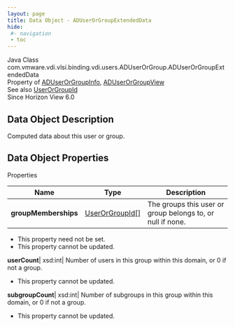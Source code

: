 ```yaml
---
layout: page
title: Data Object - ADUserOrGroupExtendedData
hide:
 #- navigation
 - toc
---
```






Java Class
    com.vmware.vdi.vlsi.binding.vdi.users.ADUserOrGroup.ADUserOrGroupExtendedData  
Property of
     [ADUserOrGroupInfo](vdi.users.ADUserOrGroup.ADUserOrGroupInfo.md#field_detail), [ADUserOrGroupView](vdi.users.ADUserOrGroup.ADUserOrGroupView.md#field_detail)  
See also
     [UserOrGroupId](vdi.entity.UserOrGroupId.md)  
Since 
    Horizon View 6.0

## Data Object Description 

Computed data about this user or group. 

## Data Object Properties

Properties

Name |  Type |  Description   
---|---|---  
**groupMemberships**| [UserOrGroupId[]](vdi.entity.UserOrGroupId.md)|  The groups this user or group belongs to, or null if none.   


 * This property need not be set.
 * This property cannot be updated.

  
**userCount**|  xsd:int|  Number of users in this group within this domain, or 0 if not a group.   


 * This property cannot be updated.

  
**subgroupCount**|  xsd:int|  Number of subgroups in this group within this domain, or 0 if not a group.   


 * This property cannot be updated.

  
  

  

